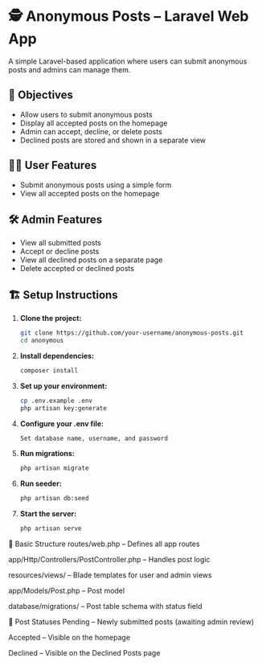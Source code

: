 # 🕵️ Anonymous Posts – Laravel Web App

A simple Laravel-based application where users can submit anonymous posts and admins can manage them.

## 🎯 Objectives

- Allow users to submit anonymous posts
- Display all accepted posts on the homepage
- Admin can accept, decline, or delete posts
- Declined posts are stored and shown in a separate view

## 👨‍💻 User Features

- Submit anonymous posts using a simple form
- View all accepted posts on the homepage

## 🛠️ Admin Features

- View all submitted posts
- Accept or decline posts
- View all declined posts on a separate page
- Delete accepted or declined posts

## 🏗️ Setup Instructions

1. **Clone the project:**
   ```bash
   git clone https://github.com/your-username/anonymous-posts.git
   cd anonymous

2. **Install dependencies:**
   ```bash
   composer install

3. **Set up your environment:**
   ```bash
   cp .env.example .env
   php artisan key:generate


4. **Configure your .env file:**
   ```bash
   Set database name, username, and password

5. **Run migrations:**
   ```bash
   php artisan migrate

6. **Run seeder:**
   ```bash
   php artisan db:seed

7. **Start the server:**
   ```bash
   php artisan serve

📂 Basic Structure
   routes/web.php – Defines all app routes

   app/Http/Controllers/PostController.php – Handles post logic

   resources/views/ – Blade templates for user and admin views

   app/Models/Post.php – Post model

   database/migrations/ – Post table schema with status field

📝 Post Statuses
   Pending – Newly submitted posts (awaiting admin review)

   Accepted – Visible on the homepage

   Declined – Visible on the Declined Posts page